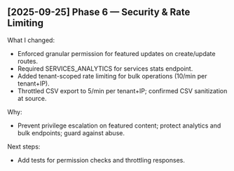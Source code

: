 
## [2025-09-25] Phase 6 — Security & Rate Limiting
What I changed:
- Enforced granular permission for featured updates on create/update routes.
- Required SERVICES_ANALYTICS for services stats endpoint.
- Added tenant-scoped rate limiting for bulk operations (10/min per tenant+IP).
- Throttled CSV export to 5/min per tenant+IP; confirmed CSV sanitization at source.

Why:
- Prevent privilege escalation on featured content; protect analytics and bulk endpoints; guard against abuse.

Next steps:
- Add tests for permission checks and throttling responses.
